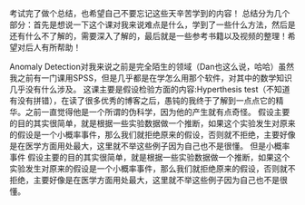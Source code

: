 考试完了做个总结，也希望自己不要忘记这些天辛苦学到的内容！
总结分为几个部分：首先是想说一下这个课对我来说难点是什么，学到了一些什么方法，然后是还有什么不了解的，需要深入了解的，最后就是一些参考书籍以及视频的整理！希望对后人有所帮助！

Anomaly Detection对我来说之前是完全陌生的领域（Dan也这么说，哈哈）虽然我之前有一门课用SPSS，但是几乎都是在学怎么用那个软件，对其中的数学知识几乎没有什么涉及。
这课主要是假设检验方面的内容:Hyperthesis test（不知道有没有拼错），在读了很多优秀的博客之后，愚钝的我终于了解到一点点它的精华。之前一直觉得他是一个所谓的伪科学，因为他的产生就有点奇怪。
假设主要的目的其实很简单，就是根据一些实验数据做一个推断，如果这个实验发生对原来的假设是一个小概率事件，那么我们就拒绝原来的假设，否则就不拒绝，主要好像是在医学方面用处最大，这里就不举这些例子因为自己也不是很懂。
但是小概率事件
假设主要的目的其实很简单，就是根据一些实验数据做一个推断，如果这个实验发生对原来的假设是一个小概率事件，那么我们就拒绝原来的假设，否则就不拒绝，主要好像是在医学方面用处最大，这里就不举这些例子因为自己也不是很懂。
